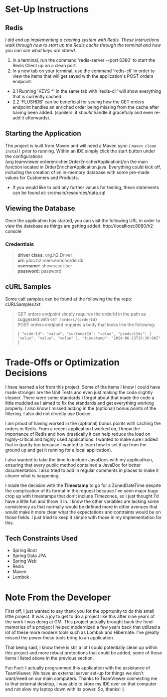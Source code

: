 # Set-Up Instructions
## Redis<br />
*I did end up implementing a caching system with Redis. These instructions walk through how to start up the Redis cache through the terminal and how you can see what keys are stored.*<br />
1. In a terminal, run the command 'redis-server --port 6380' to start the Redis Client up on a clean port.<br />
2. In a new tab on your terminal, use the command 'redis-cli' in order to view the items that will get saved with the application's POST orders endpoint.<br />
- 2.1 Running 'KEYS *' in the same tab with 'redis-cli' will show everything that is currently cached.<br />
- 2.2 'FLUSHDB' can be beneficial for seeing how the GET orders endpoint handles an enriched order being missing from the cache after having been added. (spoilers: it *should* handle it gracefully and even re-add it afterwards).<br />

## Starting the Application<br />
The project is built from Maven and will need a Maven sync / `maven clean install` prior to running.
Within an IDE simply click the start button under the configurations (org.teamviewer.orderenricher.OrderEnricherApplication)/on the main function located in OrderEnricherApplication.java. Everything could kick off, including the creation of an in-memory database with some pre-made values for Customers and Products.
- If you would like to add any further values for testing, these statements can be found at: src/main/resources/data.sql<br />

## Viewing the Database<br />
Once the application has started, you can visit the following URL in order to view the database as things are getting added: http://localhost:8080/h2-console
### Credentials
> **driver class:** org.h2.Driver<br />
> **url:** jdbc:h2:mem:enrichorderdb<br />
> **username:** showcaseUser<br />
> **password:** password<br />

## cURL Samples
Some call samples can be found at the following the the repo: cURLSamples.txt

> GET orders endpoint simply requires the orderId in the path as suggested with ``GET /orders/{orderId}``<br />
> POST orders endpoint requires a body that looks like the following:
>
>  ``{
	"orderId": "value",
  "customerId": "value",
  "productIds": [
		"value",
		"value",
		"value"
	],
	"timestamp": "2024-06-13T15:30:00Z"
}``
> 

# Trade-Offs or Optimization Decisions
I have learned a lot from this project. Some of the items I know I could have made stronger are the Unit Tests and even just making the code slightly cleaner. There were some standards I forgot about that made the code a little muddied as I aimed to fix the standards and get everything working properly. I also know I missed adding in the (optional) bonus points of the filtering. I also did not directly use Docker.<br />

I am proud of having worked in the (optional) bonus points with caching the orders in Redis. From a recent application I worked on, I know the importance of Redis and how drastically it can help reduce the load on highly-critical and highly used applications. I wanted to make sure I added that in (partly too because I wanted to learn how to set it up from the ground up and get it running for a local application).<br />

I also wanted to take the time to include JavaDocs with my applicatikon, ensuring that every public method contained a JavaDoc for better documentation. I also tried to add in regular comments in places to make it clearer what is happening.

I made the decision with the **Timestamp** to go for a ZonedDateTime despite the complication of its format in the request because I've seen major bugs crop up with timestamps that don't include Timezones, so I just thought I'd have a little fun and throw it in. I know the other variables are lacking some consistency as that normally would be defined more in other avenues that would make it more clear what the expectations and contraints would be on those fields. I just tried to keep it simple with those in my implementation for this.

## Tech Constraints Used
- Spring Boot
- Spring Data JPA
- Spring Web
- Redis
- Maven
- Lombok

# Note From the Developer
First off, I just wanted to say thank you for the opprtunity to do this small little project. It was a joy to get to do a project like this after nine years of the work I was doing at GM. This project actually brought back the fond memories of a prtoject I helped modernized a few years back that utilized a lot of these more modern tools such as Lombok and Hibernate. I've greatly missed the power these tools bring to an application.<br />

That being said, I know there is still a lot I could potentially clean up within this project and more robust protections that could be added, some of those items I listed above in the previous section.<br />

Fun Fact: I actually programmed this application with the assistance of TeamViewer. We have an external server set-up for things we don't want/need on our main computers. Thanks to TeamViewer connecting me to that external desktop, I was able to store my IDE over on that computer and not slow my laptop down with its power. So, thanks! :)
